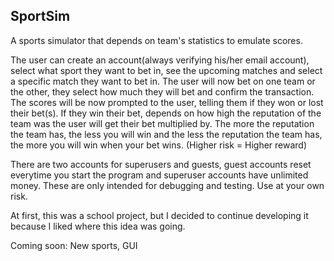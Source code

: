 ## SportSim
A sports simulator that depends on team's statistics to emulate scores.

The user can create an account(always verifying his/her email account), select what sport they want to bet in, see the upcoming matches and select a specific
match they want to bet in. The user will now bet on one team or the other, they select how much they will bet and confirm
the transaction. The scores will be now prompted to the user, telling them if they won or lost their bet(s).
If they win their bet, depends on how high the reputation of the team was the user will get their bet multiplied by.
The more the reputation the team has, the less you will win and the less the reputation the team has, the more you will win
when your bet wins. (Higher risk = Higher reward)


There are two accounts for superusers and guests, guest accounts reset everytime you start the program and superuser accounts have unlimited money.
These are only intended for debugging and testing.
Use at your own risk.

At first, this was a school project, but I decided to continue developing it because I liked where this idea was going.

Coming soon: New sports, GUI
